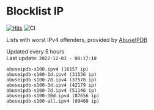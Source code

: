 # Blocklist IP

[![Hits](https://hits.seeyoufarm.com/api/count/incr/badge.svg?url=https%3A%2F%2Fgithub.com%2Fborestad%2Fblocklist-ip%2F&count_bg=%2379C83D&title_bg=%23555555&icon=&icon_color=%23E7E7E7&title=hits&edge_flat=false)](https://hits.seeyoufarm.com)  ![CI](https://img.shields.io/github/workflow/status/borestad/blocklist-ip/CI?style=flat-square)

Lists with worst IPv4 offenders, provided by [AbuseIPDB](https://www.abuseipdb.com/)

<!-- FOOTER-PLACEHOLDER -->
Updated every 5 hours<br>
Last update: `2022-12-03 - 00:17:18`
```
abuseipdb-s100.ipv4 (16157 ip)
abuseipdb-s100-1d.ipv4 (31536 ip)
abuseipdb-s100-2d.ipv4 (37578 ip)
abuseipdb-s100-3d.ipv4 (42179 ip)
abuseipdb-s100-7d.ipv4 (51146 ip)
abuseipdb-s100-30d.ipv4 (87656 ip)
abuseipdb-s100-all.ipv4 (89460 ip)
```
